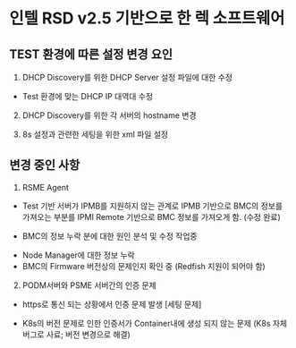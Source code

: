 # 인텔 RSD v2.5 기반으로 한 렉 소프트웨어 

## TEST 환경에 따른 설정 변경 요인
 1. DHCP Discovery를 위한 DHCP Server 설정 파일에 대한 수정
   - Test 환경에 맞는 DHCP IP 대역대 수정

 2. DHCP Discovery를 위한 각 서버의 hostname 변경
    
 3. 8s 설정과 관련한 세팅을 위한 xml 파일 설정

## 변경 중인 사항
 1. RSME Agent 
  - Test 기반 서버가 IPMB를 지원하지 않는 관계로 IPMB 기반으로 BMC의 정보를 가져오는 부분를
    IPMI Remote 기반으로 BMC 정보를 가져오게 함. (수정 완료)

  - BMC의 정보 누락 분에 대한 원인 분석 및 수정 작업중
   * Node Manager에 대한 정보 누락
   * BMC의 Firmware 버전상의 문제인지 확인 중 (Redfish 지원이 되어야 함)
  

 2. PODM서버와 PSME 서버간의 인증 문제
  - https로 통신 되는 상황에서 인증 문제 발생 [세팅 문제]
   * K8s의 버전 문제로 인한 인증서가 Container내에 생성 되지 않는 문제 (K8s 자체 버그로 사료; 버전 변경으로 해결)   


